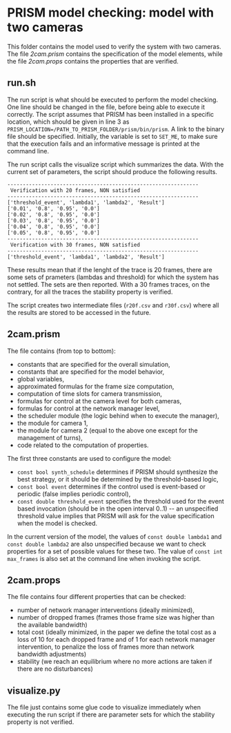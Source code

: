 # PRISM model checking: model with two cameras

This folder contains the model used to verify the system with two
cameras. The file _2cam.prism_ contains the specification of the
model elements, while the file _2cam.props_ contains the properties
that are verified.

## run.sh

The run script is what should be executed to perform the model
checking. One line should be changed in the file, before being able
to execute it correctly. The script assumes that PRISM has been
installed in a specific location, which should be given in line 3
as `PRISM_LOCATION=/PATH_TO_PRISM_FOLDER/prism/bin/prism`.
A link to the binary file should be specified. Initially, the
variable is set to `SET_ME`, to make sure that the execution fails
and an informative message is printed at the command line.

The run script calls the visualize script which summarizes the data.
With the current set of parameters, the script should produce the
following results.

```
--------------------------------------------------------------
 Verification with 20 frames, NON satisfied
--------------------------------------------------------------
['threshold_event', 'lambda1', 'lambda2', 'Result']
['0.01', '0.8', '0.95', '0.0']
['0.02', '0.8', '0.95', '0.0']
['0.03', '0.8', '0.95', '0.0']
['0.04', '0.8', '0.95', '0.0']
['0.05', '0.8', '0.95', '0.0']
--------------------------------------------------------------
 Verification with 30 frames, NON satisfied
--------------------------------------------------------------
['threshold_event', 'lambda1', 'lambda2', 'Result']
```

These results mean that if the lenght of the trace is 20 frames,
there are some sets of prameters (lambdas and threshold) for which
the system has not settled. The sets are then reported. With a
30 frames traces, on the contrary, for all the traces the stability
property is verified.

The script creates two intermediate files (`r20f.csv` and `r30f.csv`)
where all the results are stored to be accessed in the future.

## 2cam.prism

The file contains (from top to bottom):

* constants that are specified for the overall simulation,
* constants that are specified for the model behavior,
* global variables,
* approximated formulas for the frame size computation,
* computation of time slots for camera transmission,
* formulas for control at the camera level for both cameras,
* formulas for control at the network manager level,
* the scheduler module (the logic behind when to execute the manager),
* the module for camera 1,
* the module for camera 2 (equal to the above one except for the
  management of turns),
* code related to the computation of properties.

The first three constants are used to configure the model:

* `const bool synth_schedule` determines if PRISM should synthesize
  the best strategy, or it should be determined by the threshold-based
  logic,
* `const bool event` determines if the control used is event-based
  or periodic (false implies periodic control),
* `const double threshold_event` specifies the threshold used for the
  event based invocation (should be in the open interval 0..1) -- an
  unspecified threshold value implies that PRISM will ask for the
  value specification when the model is checked.
  
In the current version of the model, the values of
`const double lambda1` and `const double lambda2` are also unspecified
because we want to check properties for a set of possible values for
these two. The value of `const int max_frames` is also set at the
command line when invoking the script.

## 2cam.props

The file contains four different properties that can be checked:

* number of network manager interventions (ideally minimized),
* number of dropped frames (frames those frame size was higher than
  the available bandwidth)
* total cost (ideally minimized, in the paper we define the total
  cost as a loss of 10 for each dropped frame and of 1 for each
  network manager intervention, to penalize the loss of frames more
  than network bandwidth adjustments)
* stability (we reach an equilibrium where no more actions are taken
  if there are no disturbances)
  
## visualize.py

The file just contains some glue code to visualize immediately when
executing the run script if there are parameter sets for which the
stability property is not verified.

